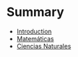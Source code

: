 # Summary

* [Introduction](README.md)
* [Matemáticas](matematicas.md)
* [Ciencias Naturales](ciencias_naturales.md)

